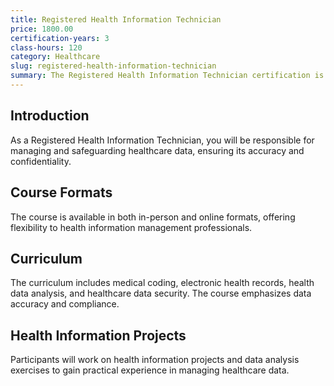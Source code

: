 ```yaml
---
title: Registered Health Information Technician
price: 1800.00
certification-years: 3
class-hours: 120
category: Healthcare
slug: registered-health-information-technician
summary: The Registered Health Information Technician certification is designed for professionals in health information management. This comprehensive course covers medical coding, electronic health records, and health data analysis. It equips candidates with the skills needed to manage healthcare data and ensure data accuracy and privacy.
---
```


## Introduction

As a Registered Health Information Technician, you will be responsible for managing and safeguarding healthcare data, ensuring its accuracy and confidentiality.

## Course Formats

The course is available in both in-person and online formats, offering flexibility to health information management professionals.

## Curriculum

The curriculum includes medical coding, electronic health records, health data analysis, and healthcare data security. The course emphasizes data accuracy and compliance.

## Health Information Projects

Participants will work on health information projects and data analysis exercises to gain practical experience in managing healthcare data.

